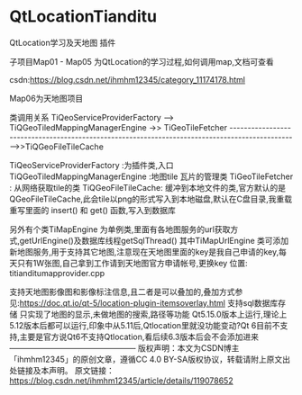 # QtLocationTianditu
QtLocation学习及天地图 插件

子项目Map01 - Map05 为QtLocation的学习过程,如何调用map,文档可查看

csdn:https://blog.csdn.net/ihmhm12345/category_11174178.html

Map06为天地图项目

类调用关系
TiQeoServiceProviderFactory —> TiQGeoTiledMappingManagerEngine ->> TiGeoTileFetcher
------------------------------------------------------------------------------------------------->>TiQGeoFileTileCache

TiQeoServiceProviderFactory :为插件类,入口
TiQGeoTiledMappingManagerEngine :地图tile 瓦片的管理类
TiGeoTileFetcher : 从网络获取tile的类
TiQGeoFileTileCache: 缓冲到本地文件的类,官方默认的是 QGeoFileTileCache,此会tile以png的形式写入到本地磁盘,默认在C盘目录,我重载重写里面的 insert() 和 get() 函数,写入到数据库

另外有个类TiMapEngine 为单例类,里面有各地图服务的url获取方式,getUrlEngine()及数据库线程getSqlThread()
其中TiMapUrlEngine 类可添加新地图服务,用于支持其它地图,注意现在天地图里面的key是我自己申请的key,每天只有1W张图,自己拿到工作请到天地图官方申请帐号,更换key 位置: titianditumapprovider.cpp

支持天地图影像图和影像标注信息,且二者是可以叠加的,叠加方式参见:https://doc.qt.io/qt-5/location-plugin-itemsoverlay.html
支持sql数据库存储
只实现了地图的显示,未做地图的搜索,路径等功能
Qt5.15.0版本上运行,理论上5.12版本后都可以运行,印象中从5.11后,Qtlocation里就没功能变动?Qt 6目前不支持,主要是官方说Qt6不支持Qtlocation,看后续6.3版本后会不会添加进来
————————————————
版权声明：本文为CSDN博主「ihmhm12345」的原创文章，遵循CC 4.0 BY-SA版权协议，转载请附上原文出处链接及本声明。
原文链接：https://blog.csdn.net/ihmhm12345/article/details/119078652